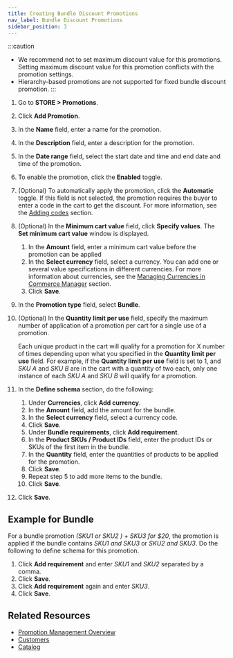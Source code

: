 ```yaml
---
title: Creating Bundle Discount Promotions
nav_label: Bundle Discount Promotions
sidebar_position: 3
---
```


:::caution
- We recommend not to set maximum discount value for this promotions. Setting maximum discount value for this promotion conflicts with the promotion settings.
- Hierarchy-based promotions are not supported for fixed bundle discount promotion.
:::

1. Go to **STORE > Promotions**.
1. Click **Add Promotion**.
1. In the **Name** field, enter a name for the promotion.
1. In the **Description** field, enter a description for the promotion.
1. In the **Date range**  field, select the start date and time and end date and time of the promotion.
1. To enable the promotion, click the **Enabled** toggle.
1. (Optional) To automatically apply the promotion, click the **Automatic** toggle.
  If this field is not selected, the promotion requires the buyer to enter a code in the cart to get the discount. For more information, see the [Adding codes](/docs/commerce-cloud/promotions/promotions-cm/overview#adding-codes) section.
1. (Optional) In the **Minimum cart value** field, click **Specify values**.
   The **Set minimum cart value** window is displayed.
      1. In the **Amount** field, enter a minimum cart value before the promotion can be applied
      1. In the **Select currency** field, select a currency.
      You can add one or several value specifications in different currencies. For more information about currencies, see the [Managing Currencies in Commerce Manager](/docs/pxm/currencies/manage-currencies) section.
      1. Click **Save**.
1. In the **Promotion type** field, select **Bundle**.
1. (Optional) In the **Quantity limit per use** field, specify the maximum number of application of a promotion per cart for a single use of a promotion.

    Each unique product in the cart will qualify for a promotion for X number of times depending upon what you specified in the **Quantity limit per use** field. For example, if the **Quantity limit per use** field is set to 1, and *SKU A* and *SKU B* are in the cart with a quantity of two each, only one instance of each *SKU A* and *SKU B* will qualify for a promotion.
1. In the **Define schema** section, do the following:
    1. Under **Currencies**, click **Add currency**.
    1. In the **Amount** field, add the amount for the bundle.
    1. In the **Select currency** field, select a currency code.
    1. Click **Save**.
    1. Under **Bundle requirements**, click **Add requirement**.
    1. In the  **Product SKUs / Product IDs** field, enter the product IDs or SKUs of the first item in the bundle.
    1. In the **Quantity** field, enter the quantities of products to be applied for the promotion.
    1. Click **Save**.
    1. Repeat step 5 to add more items to the bundle.
    1. Click **Save**.
1. Click **Save**.

## Example for Bundle

For a bundle promotion *(SKU1 or SKU2 ) + SKU3 for $20*, the promotion is applied if the bundle contains *SKU1 and SKU3* or *SKU2 and SKU3*. Do the following to define schema for this promotion.

1. Click **Add requirement** and enter *SKU1* and *SKU2* separated by a comma.
1. Click **Save**.
1. Click **Add requirement** again and enter *SKU3*.
1. Click **Save**.

## Related Resources

- [Promotion Management Overview](/docs/commerce-cloud/promotions/promotion-management/promotion-management-overview)
- [Customers](/docs/commerce-cloud/customer-management/customers)
- [Catalog](/docs/pxm/catalogs)
